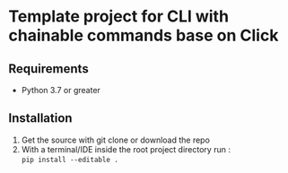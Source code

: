 # Template project for CLI with chainable commands base on Click


## Requirements
* Python 3.7 or greater

## Installation

1. Get the source with git clone or download the repo
2. With a terminal/IDE inside the root project directory run :  
    `pip install --editable .` 
